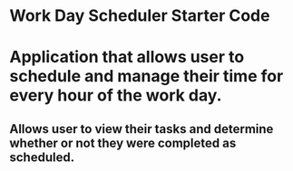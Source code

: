 # Work Day Scheduler Starter Code

# Application that allows user to schedule and manage their time for every hour of the work day. 

## Allows user to view their tasks and determine whether or not they were completed as scheduled.
